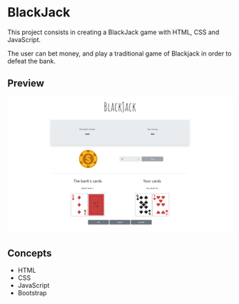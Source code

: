 # BlackJack

This project consists in creating a BlackJack game with HTML, CSS and JavaScript.

The user can bet money, and play a traditional game of Blackjack in order to defeat the bank.

## Preview

![preview](https://github.com/maphdev/M2_Web_Development/blob/master/TD02_BlackJack/preview.jpg)

## Concepts

- HTML
- CSS
- JavaScript
- Bootstrap
